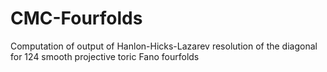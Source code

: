 # CMC-Fourfolds
Computation of output of Hanlon-Hicks-Lazarev resolution of the diagonal for 124 smooth projective toric Fano fourfolds 
